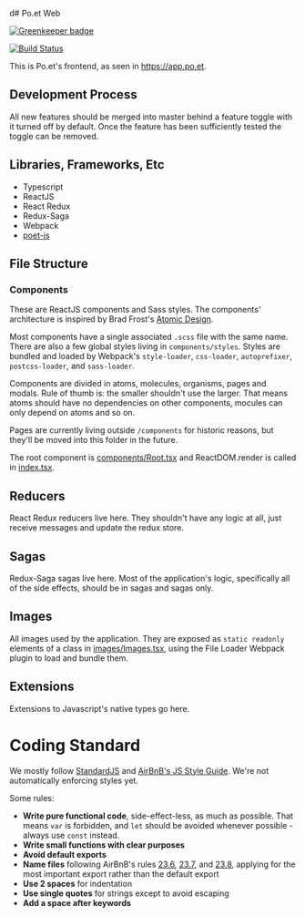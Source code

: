 d# Po.et Web

[![Greenkeeper badge](https://badges.greenkeeper.io/poetapp/explorer-web.svg)](https://greenkeeper.io/)

[![Build Status](https://travis-ci.org/poetapp/explorer-web.svg?branch=master)](https://travis-ci.org/poetapp/explorer-web)

This is Po.et's frontend, as seen in https://app.po.et.

## Development Process
All new features should be merged into master behind a feature toggle with it turned off by default. Once the feature has been sufficiently tested the toggle can be removed. 

## Libraries, Frameworks, Etc
- Typescript
- ReactJS
- React Redux
- Redux-Saga
- Webpack
- [poet-js](https://github.com/poetapp/poet-js)

## File Structure

### Components
These are ReactJS components and Sass styles.
The components' architecture is inspired by Brad Frost's [Atomic Design](http://bradfrost.com/blog/post/atomic-web-design/).

Most components have a single associated `.scss` file with the same name.
There are also a few global styles living in `components/styles`.
Styles are bundled and loaded by Webpack's `style-loader`, `css-loader`, `autoprefixer`, `postcss-loader`, and `sass-loader`.

Components are divided in atoms, molecules, organisms, pages and modals. Rule of thumb is: the smaller shouldn't use the larger.
That means atoms should have no dependencies on other components, mocules can only depend on atoms and so on.

Pages are currently living outside `/components` for historic reasons, but they'll be moved into this folder in the future.

The root component is [components/Root.tsx](./src/components/Root.tsx) and ReactDOM.render is called in [index.tsx](./src/index.tsx).

## Reducers

React Redux reducers live here. They shouldn't have any logic at all, just receive messages and update the redux store.

## Sagas

Redux-Saga sagas live here. Most of the application's logic, specifically all of the side effects, should be in sagas and sagas only.

## Images

All images used by the application. They are exposed as `static readonly` elements of a class in [images/Images.tsx](./src/images/Images.tsx), using the File Loader Webpack plugin to load and bundle them.

## Extensions

Extensions to Javascript's native types go here.

# Coding Standard

We mostly follow [StandardJS](https://standardjs.com/) and [AirBnB's JS Style Guide](https://github.com/airbnb/javascript). We're not automatically enforcing styles yet.

Some rules:
- **Write pure functional code**, side-effect-less, as much as possible. That means `var` is forbidden, and `let` should be avoided whenever possible - always use `const` instead.
- **Write small functions with clear purposes**
- **Avoid default exports**
- **Name files** following AirBnB's rules [23.6](https://github.com/airbnb/javascript#naming--filename-matches-export), [23.7](https://github.com/airbnb/javascript#naming--camelCase-default-export), and [23.8](https://github.com/airbnb/javascript#naming--PascalCase-singleton), applying for the most important export rather than the default export
- **Use 2 spaces** for indentation
- **Use single quotes** for strings except to avoid escaping
- **Add a space after keywords**
